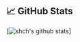 


## &#x1f4c8; GitHub Stats

[![shch's github stats](https://github-readme-stats.vercel.app/api?username=zhangxiang0316&count_private=true&show_icons=true)]

